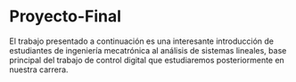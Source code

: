 # Proyecto-Final
El trabajo presentado a continuación es una interesante introducción de estudiantes de ingeniería mecatrónica al análisis de sistemas lineales, base principal del trabajo de control digital que estudiaremos posteriormente en nuestra carrera.
